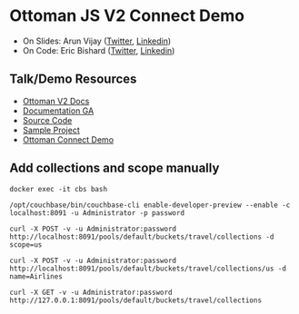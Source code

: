 # Ottoman JS V2 Connect Demo

- On Slides: Arun Vijay ([Twitter](https://twitter.com/vijayragahvan), [Linkedin](https://www.linkedin.com/in/avijayraghavan))
- On Code: Eric Bishard ([Twitter](https://twitter.com/httpjunkie), [Linkedin](https://www.linkedin.com/in/eric-b))

## Talk/Demo Resources

- [Ottoman V2 Docs](https://v2.ottomanjs.com)
- [Documentation GA](https://ottomanjs.com)
- [Source Code](https://github.com/couchbaselabs/node-ottoman)
- [Sample Project](https://github.com/couchbaselabs/try-ottoman)
- [Ottoman Connect Demo](https://github.com/httpjunkie/ottoman-demo)

## Add collections and scope manually

    docker exec -it cbs bash

    /opt/couchbase/bin/couchbase-cli enable-developer-preview --enable -c localhost:8091 -u Administrator -p password

    curl -X POST -v -u Administrator:password http://localhost:8091/pools/default/buckets/travel/collections -d scope=us

    curl -X POST -v -u Administrator:password http://localhost:8091/pools/default/buckets/travel/collections/us -d name=Airlines
    
    curl -X GET -v -u Administrator:password http://127.0.0.1:8091/pools/default/buckets/travel/collections
